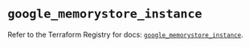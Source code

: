# `google_memorystore_instance`

Refer to the Terraform Registry for docs: [`google_memorystore_instance`](https://registry.terraform.io/providers/hashicorp/google/6.21.0/docs/resources/memorystore_instance).
